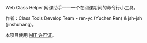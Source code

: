 Web Class Helper 网课助手——一个在网课期间的命令行小工具。

作者：Class Tools Develop Team - ren-yc (Yuchen Ren) & jsh-jsh (jinshuhang)。

本项目使用 [MIT 许可证](https://github.com/class-tools/Web-Class-Helper/blob/master/LICENSE)。